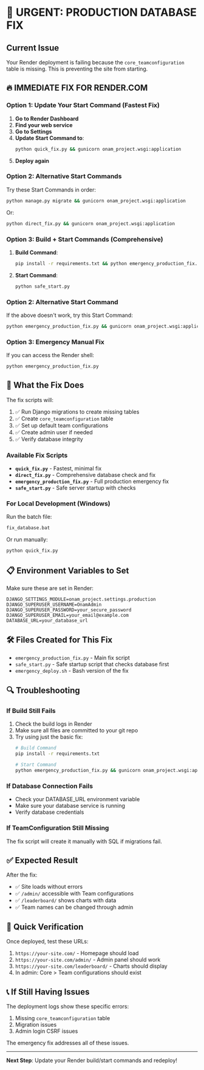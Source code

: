 # 🚨 URGENT: PRODUCTION DATABASE FIX

## Current Issue
Your Render deployment is failing because the `core_teamconfiguration` table is missing. This is preventing the site from starting.

## 🔥 IMMEDIATE FIX FOR RENDER.COM

### Option 1: Update Your Start Command (Fastest Fix)

1. **Go to Render Dashboard**
2. **Find your web service**
3. **Go to Settings**
4. **Update Start Command to**:
   ```bash
   python quick_fix.py && gunicorn onam_project.wsgi:application
   ```
5. **Deploy again**

### Option 2: Alternative Start Commands

Try these Start Commands in order:
```bash
python manage.py migrate && gunicorn onam_project.wsgi:application
```

Or:
```bash
python direct_fix.py && gunicorn onam_project.wsgi:application
```

### Option 3: Build + Start Commands (Comprehensive)

1. **Build Command**:
   ```bash
   pip install -r requirements.txt && python emergency_production_fix.py
   ```
2. **Start Command**:
   ```bash
   python safe_start.py
   ```

### Option 2: Alternative Start Command

If the above doesn't work, try this Start Command:
```bash
python emergency_production_fix.py && gunicorn onam_project.wsgi:application
```

### Option 3: Emergency Manual Fix

If you can access the Render shell:
```bash
python emergency_production_fix.py
```

## 🔧 What the Fix Does

The fix scripts will:
1. ✅ Run Django migrations to create missing tables
2. ✅ Create `core_teamconfiguration` table
3. ✅ Set up default team configurations
4. ✅ Create admin user if needed
5. ✅ Verify database integrity

### Available Fix Scripts

- **`quick_fix.py`** - Fastest, minimal fix
- **`direct_fix.py`** - Comprehensive database check and fix
- **`emergency_production_fix.py`** - Full production emergency fix
- **`safe_start.py`** - Safe server startup with checks

### For Local Development (Windows)

Run the batch file:
```cmd
fix_database.bat
```

Or run manually:
```cmd
python quick_fix.py
```

## 📋 Environment Variables to Set

Make sure these are set in Render:
```
DJANGO_SETTINGS_MODULE=onam_project.settings.production
DJANGO_SUPERUSER_USERNAME=OnamAdmin
DJANGO_SUPERUSER_PASSWORD=your_secure_password
DJANGO_SUPERUSER_EMAIL=your_email@example.com
DATABASE_URL=your_database_url
```

## 🛠️ Files Created for This Fix

- `emergency_production_fix.py` - Main fix script
- `safe_start.py` - Safe startup script that checks database first
- `emergency_deploy.sh` - Bash version of the fix

## 🔍 Troubleshooting

### If Build Still Fails
1. Check the build logs in Render
2. Make sure all files are committed to your git repo
3. Try using just the basic fix:
   ```bash
   # Build Command
   pip install -r requirements.txt
   
   # Start Command  
   python emergency_production_fix.py && gunicorn onam_project.wsgi:application
   ```

### If Database Connection Fails
- Check your DATABASE_URL environment variable
- Make sure your database service is running
- Verify database credentials

### If TeamConfiguration Still Missing
The fix script will create it manually with SQL if migrations fail.

## ✅ Expected Result

After the fix:
- ✅ Site loads without errors
- ✅ `/admin/` accessible with Team configurations
- ✅ `/leaderboard/` shows charts with data
- ✅ Team names can be changed through admin

## 🎯 Quick Verification

Once deployed, test these URLs:
1. `https://your-site.com/` - Homepage should load
2. `https://your-site.com/admin/` - Admin panel should work
3. `https://your-site.com/leaderboard/` - Charts should display
4. In admin: Core > Team configurations should exist

## 📞 If Still Having Issues

The deployment logs show these specific errors:
1. Missing `core_teamconfiguration` table
2. Migration issues
3. Admin login CSRF issues

The emergency fix addresses all of these issues.

---

**Next Step**: Update your Render build/start commands and redeploy!
